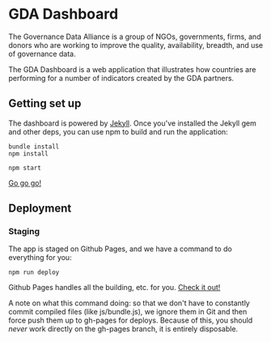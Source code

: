 # GDA Dashboard

The Governance Data Alliance is a group of NGOs, governments, firms, and
donors who are working to improve the quality, availability, breadth,
and use of governance data.

The GDA Dashboard is a web application that illustrates how countries
are performing for a number of indicators created by the GDA partners.

## Getting set up

The dashboard is powered by
[Jekyll](https://upload.wikimedia.org/wikipedia/commons/7/78/Dr_Jekyll_and_Mr_Hyde_poster_edit2.jpg).
Once you've installed the Jekyll gem and other deps, you can use npm to
build and run the application:

```
bundle install
npm install

npm start
```

[Go go go!](http://localhost:4000)

## Deployment

### Staging

The app is staged on Github Pages, and we have a command to do
everything for you:

```
npm run deploy
```

Github Pages handles all the building, etc. for you. [Check it
out!](http://vizzuality.github.io/GDA-Dashboard)

A note on what this command doing: so that we don't have to constantly commit
compiled files (like js/bundle.js), we ignore them in Git and then force
push them up to gh-pages for deploys. Because of this, you should
*never* work directly on the gh-pages branch, it is entirely disposable.
